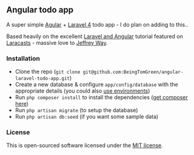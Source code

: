 ## Angular todo app

A super simple [Agular](http://angularjs.org/) + [Laravel 4](http://laravel.com/) todo app - I do plan on adding to this..

Based heavily on the excellent [Laravel and Angular](https://laracasts.com/lessons/laravel-and-angular) tutorial featured on [Laracasts](https://laracasts.com/) - massive love to [Jeffrey Way](https://twitter.com/jeffrey_way).

### Installation
- Clone the repo (`git clone git@github.com:BeingTomGreen/angular-laravel-todo-app.git`)
- Create a new database & configure `app/config/database` with the appropriate details (you could also [use environments](http://laravel.com/docs/configuration#environment-configuration))
- Run `php composer install` to install the dependencies ([get composer here](http://getcomposer.org/download/))
- Run `php artisan migrate` (to setup the database)
- Run `php artisan db:seed` (if you want some sample data)

### License

This is open-sourced software licensed under the [MIT license](http://beingtomgreen.mit-license.org/).